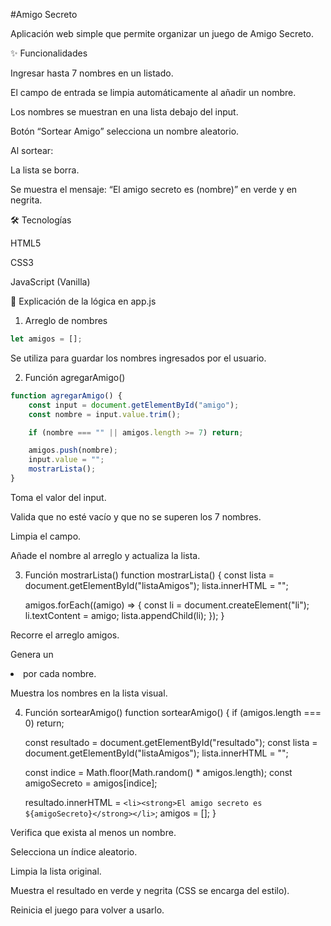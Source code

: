 #Amigo Secreto

Aplicación web simple que permite organizar un juego de Amigo Secreto.

✨ Funcionalidades

Ingresar hasta 7 nombres en un listado.

El campo de entrada se limpia automáticamente al añadir un nombre.

Los nombres se muestran en una lista debajo del input.

Botón “Sortear Amigo” selecciona un nombre aleatorio.

Al sortear:

La lista se borra.

Se muestra el mensaje: “El amigo secreto es (nombre)” en verde y en negrita.

🛠️ Tecnologías

HTML5

CSS3

JavaScript (Vanilla)

📜 Explicación de la lógica en app.js
1. Arreglo de nombres

```js
let amigos = [];
```

Se utiliza para guardar los nombres ingresados por el usuario.

2. Función agregarAmigo()

```js
function agregarAmigo() {
    const input = document.getElementById("amigo");
    const nombre = input.value.trim();

    if (nombre === "" || amigos.length >= 7) return;

    amigos.push(nombre);
    input.value = ""; 
    mostrarLista();
}
```

Toma el valor del input.

Valida que no esté vacío y que no se superen los 7 nombres.

Limpia el campo.

Añade el nombre al arreglo y actualiza la lista.

3. Función mostrarLista()
function mostrarLista() {
    const lista = document.getElementById("listaAmigos");
    lista.innerHTML = "";

    amigos.forEach((amigo) => {
        const li = document.createElement("li");
        li.textContent = amigo;
        lista.appendChild(li);
    });
}


Recorre el arreglo amigos.

Genera un <li> por cada nombre.

Muestra los nombres en la lista visual.

4. Función sortearAmigo()
function sortearAmigo() {
    if (amigos.length === 0) return;

    const resultado = document.getElementById("resultado");
    const lista = document.getElementById("listaAmigos");
    lista.innerHTML = "";

    const indice = Math.floor(Math.random() * amigos.length);
    const amigoSecreto = amigos[indice];

    resultado.innerHTML = `<li><strong>El amigo secreto es ${amigoSecreto}</strong></li>`;
    amigos = [];
}


Verifica que exista al menos un nombre.

Selecciona un índice aleatorio.

Limpia la lista original.

Muestra el resultado en verde y negrita (CSS se encarga del estilo).

Reinicia el juego para volver a usarlo.
